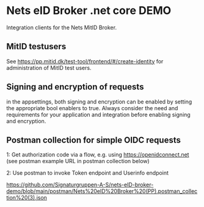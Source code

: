 # Nets eID Broker .net core DEMO

Integration clients for the Nets MitID Broker.

## MitID testusers
See https://pp.mitid.dk/test-tool/frontend/#/create-identity for administration of MitID test users.

## Signing and encryption of requests
in the appsettings, both signing and encryption can be enabled by setting the appropriate bool enablers to true.
Always consider the need and requirements for your application and integration before enabling signing and encryption.

## Postman collection for simple OIDC requests
1: Get authorization code via a flow, e.g. using https://openidconnect.net (see postman example URL in postman collection below)

2: Use postman to invoke Token endpoint and Userinfo endpoint

https://github.com/Signaturgruppen-A-S/nets-eID-broker-demo/blob/main/postman/Nets%20eID%20Broker%20(PP).postman_collection%20(3).json

